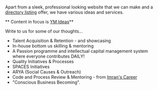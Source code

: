 Apart from a sleek, professional looking website that we can make and a [directory listing](https://amadeusweb.site/) offer, we have various ideas and services.

** Content in focus is [YM Ideas](https://ideas2.yieldmore.org/at-work/)**

Write to us for some of our thoughts&hellip;

* Talent Acquisition & Retention - and showcasing
* In-house bottom us skilling & mentoring
* A Passion programme and intellectual capital management system where everyone contributes DAILY!
* Quality Initiatives & Processes
* SPACES Initiatives
* ARYA (Social Causes & Outreach)
* Code and Process Review & Mentoring - from [Imran's Career](https://imran.yieldmore.org/career-past)
* "Conscious Business Becoming".
